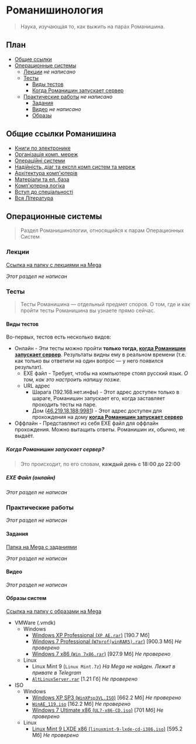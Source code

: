 # Романишинология

> Наука, изучающая то, как выжить на парах Романишина.

## План
- [Общие ссылки](#generallinks)
- [Операционные системы](#operatingsystems)
  - [Лекции](#oslectory) *не написано*
  - [Тесты](#ostests)
    - [Виды тестов](#)
    - [Когда Романишин запускает сервер](#whereserveronline)
  - [Практические работы](#osprworks) *не написано*
    - [Задания](#osprex)
    - [Видео](#osprvideo) *не написано*
    - [Образы](#osprimages)
<a name="generallinks"></a>

## Общие ссылки Романишина
- [Книги по электронике](https://mega.nz/#F!gOg31Kia!LliYDceHFrnYWK2w7wwOsg)
- [Організація комп. мереж](https://mega.nz/#F!kDYghZhb!IiD57wY6dcQ3BaDMAhVtng)
- [Операційні системи](https://mega.nz/#F!JWAnwTzQ!Kax6ZvarYHm2EsO0kaN2dA)
- [Надійність, діаг та експл комп систем та мереж](https://mega.nz/#F!dTASxAZI!bQS1nmSf_BXNUxB29xSqfA)
- [Архітектура комп'ютерів](https://mega.nz/#F!8WwBnQDa!u6PHxsryBoyBDnD8x2Lhdw)
- [Матеріали та ел. база](https://mega.nz/#F!UDgVXQhS!SkyjneGQ2-KpTlsTDjBpMw)
- [Комп'ютерна логіка](https://mega.nz/#F!oa4lzSIZ!q8TSBn_RwfvZooj9cp91pw)
- [Вступ до спеціальності](https://mega.nz/#F!ZCpxEA5Q!rBG1ayKkx11StANhG7kdtg)
- [Вся Література](https://mega.nz/#F!IK5hxCZQ!J7TxAlJt9XToR4EN_mOdiQ)

<a name="operatingsystems"></a>

## Операционные системы

> Раздел Романишинологии, относящийся к парам Операционных Систем

<a name="oslectory"></a>

### Лекции

[Ссылка на папку с лекциями на Mega](https://mega.nz/#F!JWAnwTzQ!Kax6ZvarYHm2EsO0kaN2dA!ADIjyAhK)

*Этот раздел не написан*

<a name="ostests"></a>

### Тесты

> Тесты Романишина — отдельный предмет споров. О том, где и как пройти тесты Романишина вы узнаете прямо сейчас.

#### Виды тестов

Во-первых, тестов есть несколько видов:
- Онлайн - Эти тесты можно пройти **только тогда, [когда Романишин запускает сервер](#whereserveronline)**. Результаты видны ему в реальном времени (т.е. как только вы ответили на один вопрос — у него появился результат).
  - EXE файл - Требует, чтобы на компьютере стоял русский язык. *О том, как это настроить напишу позже.*
  - URL адрес
    - Шарага (192.168.нет.инфы) - Этот адрес доступен только в шараге, Романишин запускает его, когда заставляет проходить тесты на паре.
    - Дом ([46.219.18.188:9981](http://46.219.18.188:9981/)) - Этот адрес доступен для прохождения на дому **[когда Романишин запускает сервер](#whereserveronline)**
- Оффлайн - Представляют из себя EXE файл для оффлайн прохождения. Можно вытащить ответы. Романишин их, обычно, не выдаёт.

<a name="whereserveronline"></a>

##### Когда Романишин запускает сервер?

> Это происходит, по его словам, **каждый день с 18:00 до 22:00**

##### EXE Файл (онлайн)

*Этот раздел не написан*

<a name="osprworks"></a>

### Практические работы

*Этот раздел не написан*

<a name="osprex"></a>

#### Задания

[Папка на Mega с заданиями](https://mega.nz/#F!JWAnwTzQ!Kax6ZvarYHm2EsO0kaN2dA!5HxhgAIa)

*Этот раздел не написан*

<a name="osprvideo"></a>

#### Видео

*Этот раздел не написан*

<a name="osprimages"></a>

#### Образы систем

[Ссылка на папку с образами на Mega](https://mega.nz/#F!JWAnwTzQ!Kax6ZvarYHm2EsO0kaN2dA!4PpVABoJ)

- VMWare (.vmdk)
  - Windows
    - [Windows XP Professional (`XP AE.rar`)](https://mega.nz/#F!JWAnwTzQ!Kax6ZvarYHm2EsO0kaN2dA?QH5QCIgC) [190.7 Мб]
    - [Windows 7 Professional (`W7prof(winRAR5).rar`)](https://mega.nz/#F!JWAnwTzQ!Kax6ZvarYHm2EsO0kaN2dA?UbwC1AxS) [900.3 Мб] *Не проверено*
    - [Windows 7 x86 (`Win 7x86.rar`)](https://mega.nz/#F!JWAnwTzQ!Kax6ZvarYHm2EsO0kaN2dA?FWpQEQIL) [927.9 Мб] *Не проверено*
  - Linux
    - Linux Mint 9 (`Linux Mint.7z`) *На Mega не найден. Лежит в привате в Telegram*
    - [`AltLinuxServer.rar`](https://mega.nz/#F!JWAnwTzQ!Kax6ZvarYHm2EsO0kaN2dA?kWJyTALQ) [1.21 Гб] *Не проверено*
- ISO
  - Windows
    - [Windows XP SP3 (`WinXPsp3VL.ISO`)](https://mega.nz/#F!JWAnwTzQ!Kax6ZvarYHm2EsO0kaN2dA?wbR03QiR) [662.2 Мб] *Не проверено*
    - [`WinAE_119.iso`](https://mega.nz/#F!JWAnwTzQ!Kax6ZvarYHm2EsO0kaN2dA?oGBkCAgS) [162.2 Мб] *Не проверено*
    - [Windows 7 Ultimate x86 (`UL7-x86-CD.iso`)](https://mega.nz/#F!JWAnwTzQ!Kax6ZvarYHm2EsO0kaN2dA?FG5VFaxb) [701 Мб] *Не проверено*
  - Linux
    - [Linux Mint 9 LXDE x86 (`linuxmint-9-lxde-cd-i386.iso`)](https://mega.nz/#F!JWAnwTzQ!Kax6ZvarYHm2EsO0kaN2dA?Nf5CjaRI) [595.2 Мб] *Не проверено*